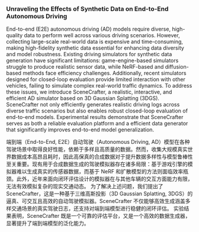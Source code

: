 ### Unraveling the Effects of Synthetic Data on End-to-End Autonomous Driving

End-to-end (E2E) autonomous driving (AD) models require diverse, high-quality data to perform well across various driving scenarios. However, collecting large-scale real-world data is expensive and time-consuming, making high-fidelity synthetic data essential for enhancing data diversity and model robustness. Existing driving simulators for synthetic data generation have significant limitations: game-engine-based simulators struggle to produce realistic sensor data, while NeRF-based and diffusion-based methods face efficiency challenges. Additionally, recent simulators designed for closed-loop evaluation provide limited interaction with other vehicles, failing to simulate complex real-world traffic dynamics. To address these issues, we introduce SceneCrafter, a realistic, interactive, and efficient AD simulator based on 3D Gaussian Splatting (3DGS). SceneCrafter not only efficiently generates realistic driving logs across diverse traffic scenarios but also enables robust closed-loop evaluation of end-to-end models. Experimental results demonstrate that SceneCrafter serves as both a reliable evaluation platform and a efficient data generator that significantly improves end-to-end model generalization.

端到端（End-to-End, E2E）自动驾驶（Autonomous Driving, AD）模型在各种驾驶场景中取得良好性能，依赖于多样且高质量的数据。然而，收集大规模真实世界数据成本高昂且耗时，因此高保真的合成数据对于提升数据多样性与模型鲁棒性至关重要。现有用于合成数据生成的驾驶模拟器存在诸多局限：基于游戏引擎的模拟器难以生成真实的传感器数据，而基于 NeRF 和扩散模型的方法则面临效率瓶颈。此外，近年来面向闭环评估设计的模拟器在与其他车辆的交互方面能力有限，无法有效模拟复杂的现实交通动态。
为了解决上述问题，我们提出了 SceneCrafter，这是一种基于三维高斯投影（3D Gaussian Splatting, 3DGS）的逼真、可交互且高效的自动驾驶模拟器。SceneCrafter 不仅能够高效生成涵盖多样交通场景的真实驾驶日志，还支持对端到端模型进行稳健的闭环评估。
实验结果表明，SceneCrafter 既是一个可靠的评估平台，又是一个高效的数据生成器，显著提升了端到端模型的泛化能力。
